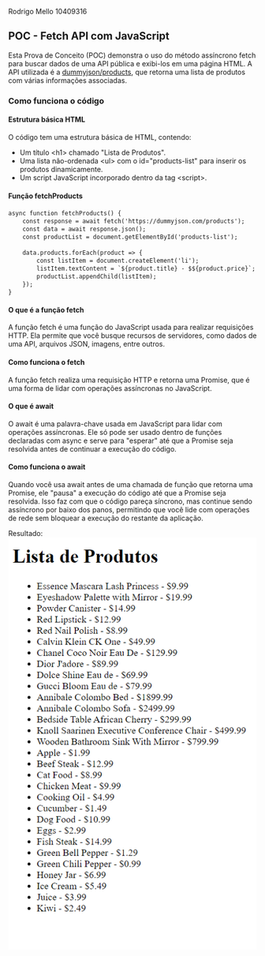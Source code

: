Rodrigo Mello 10409316

## POC - Fetch API com JavaScript

Esta Prova de Conceito (POC) demonstra o uso do método assíncrono fetch para buscar dados de uma API pública e exibi-los em uma página HTML. A API utilizada é a <a href="https://dummyjson.com/products">dummyjson/products</a>, que retorna uma lista de produtos com várias informações associadas.

### Como funciona o código
#### Estrutura básica HTML
O código tem uma estrutura básica de HTML, contendo:

- Um título \<h1\> chamado "Lista de Produtos".
- Uma lista não-ordenada \<ul\> com o id="products-list" para inserir os produtos dinamicamente.
- Um script JavaScript incorporado dentro da tag \<script\>.

#### Função fetchProducts

    async function fetchProducts() {
        const response = await fetch('https://dummyjson.com/products');
        const data = await response.json();
        const productList = document.getElementById('products-list');
        
        data.products.forEach(product => {
            const listItem = document.createElement('li');
            listItem.textContent = `${product.title} - $${product.price}`;
            productList.appendChild(listItem);
        });
    }

#### O que é a função fetch
A função fetch é uma função do JavaScript usada para realizar requisições HTTP. Ela permite que você busque recursos de servidores, como dados de uma API, arquivos JSON, imagens, entre outros. 

#### Como funciona o fetch
A função fetch realiza uma requisição HTTP e retorna uma Promise, que é uma forma de lidar com operações assíncronas no JavaScript.

#### O que é await
O await é uma palavra-chave usada em JavaScript para lidar com operações assíncronas. Ele só pode ser usado dentro de funções declaradas com async e serve para "esperar" até que a Promise seja resolvida antes de continuar a execução do código.

#### Como funciona o await
Quando você usa await antes de uma chamada de função que retorna uma Promise, ele "pausa" a execução do código até que a Promise seja resolvida. Isso faz com que o código pareça síncrono, mas continue sendo assíncrono por baixo dos panos, permitindo que você lide com operações de rede sem bloquear a execução do restante da aplicação.


Resultado:
<br/>
![alt text](image.png)
